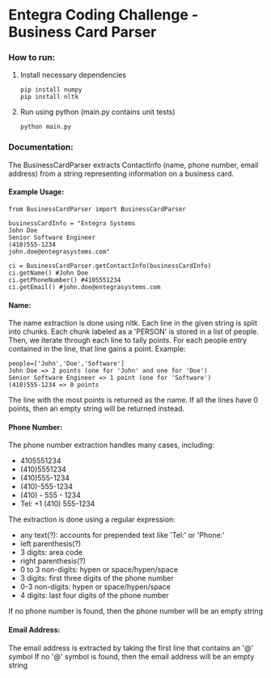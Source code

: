 # Entegra Coding Challenge - Business Card Parser

### How to run:

1) Install necessary dependencies
	```
	pip install numpy
	pip install nltk
	```

2) Run using python (main.py contains unit tests)
	```
	python main.py
	```

### Documentation:

The BusinessCardParser extracts ContactInfo (name, phone number, email address) from a string representing information on a business card.

#### Example Usage:
```
from BusinessCardParser import BusinessCardParser

businessCardInfo = "Entegra Systems
John Doe
Senior Software Engineer
(410)555-1234
john.doe@entegrasystems.com"

ci = BusinessCardParser.getContactInfo(businessCardInfo) 
ci.getName() #John Doe
ci.getPhoneNumber() #4105551234
ci.getEmail() #john.doe@entegrasystems.com
```

#### Name:
The name extraction is done using nltk. Each line in the given string is split into chunks. Each chunk labeled as a 'PERSON' is stored in a list of people. Then, we iterate through each line to tally points. For each people entry contained in the line, that line gains a point.
Example:
```
people=['John','Doe','Software']
John Doe => 2 points (one for 'John' and one for 'Doe')
Senior Software Engineer => 1 point (one for 'Software')
(410)555-1234 => 0 points
```
The line with the most points is returned as the name. If all the lines have 0 points, then an empty string will be returned instead.

#### Phone Number:
The phone number extraction handles many cases, including:
* 4105551234
* (410)5551234
* (410)555-1234
* (410)-555-1234
* (410) - 555 - 1234
* Tel: +1 (410) 555-1234

The extraction is done using a regular expression: 
* any text(?): accounts for prepended text like 'Tel:' or 'Phone:'
* left parenthesis(?)
* 3 digits: area code
* right parenthesis(?)
* 0 to 3 non-digits: hypen or space/hypen/space
* 3 digits: first three digits of the phone number
* 0-3 non-digits: hypen or space/hypen/space
* 4 digits: last four digits of the phone number

If no phone number is found, then the phone number will be an empty string

#### Email Address:
The email address is extracted by taking the first line that contains an '@' symbol
If no '@' symbol is found, then the email address will be an empty string